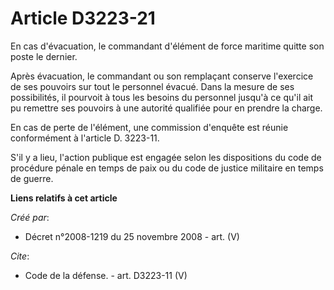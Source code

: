 # Article D3223-21

En cas d'évacuation, le commandant d'élément de force maritime quitte son poste le dernier. 

Après évacuation, le commandant ou son remplaçant conserve l'exercice de ses pouvoirs sur tout le personnel évacué. Dans la
mesure de ses possibilités, il pourvoit à tous les besoins du personnel jusqu'à ce qu'il ait pu remettre ses pouvoirs à une
autorité qualifiée pour en prendre la charge. 

En cas de perte de l'élément, une commission d'enquête est réunie conformément à l'article D. 3223-11.

S'il y a lieu, l'action publique est engagée selon les dispositions du code de procédure pénale en temps de paix ou du code
de justice militaire en temps de guerre.

**Liens relatifs à cet article**

_Créé par_:

  - Décret n°2008-1219 du 25 novembre 2008 - art. (V)

_Cite_:

  - Code de la défense. - art. D3223-11 (V)
